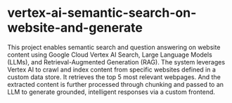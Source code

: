 # vertex-ai-semantic-search-on-website-and-generate

This project enables semantic search and question answering on website content using Google Cloud Vertex AI Search, Large Language Models (LLMs), and Retrieval-Augmented Generation (RAG). The system leverages Vertex AI to crawl and index content from specific websites defined in a custom data store. It retrieves the top 5 most relevant webpages. And the extracted content is further processed through chunking and passed to an LLM to generate grounded, intelligent responses via a custom frontend.
